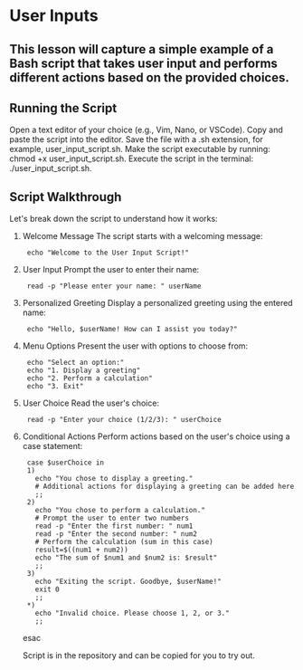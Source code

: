 # User Inputs

## This lesson will capture a simple example of a Bash script that takes user input and performs different actions based on the provided choices.

## Running the Script

Open a text editor of your choice (e.g., Vim, Nano, or VSCode).
Copy and paste the script into the editor.
Save the file with a .sh extension, for example, user_input_script.sh.
Make the script executable by running: chmod +x user_input_script.sh.
Execute the script in the terminal: ./user_input_script.sh.

## Script Walkthrough
Let's break down the script to understand how it works:

1. Welcome Message
The script starts with a welcoming message:

        echo "Welcome to the User Input Script!"
   
2. User Input
Prompt the user to enter their name:

        read -p "Please enter your name: " userName

3. Personalized Greeting
Display a personalized greeting using the entered name:

        echo "Hello, $userName! How can I assist you today?"
   
4. Menu Options
Present the user with options to choose from:

        echo "Select an option:"
        echo "1. Display a greeting"
        echo "2. Perform a calculation"
        echo "3. Exit"
   
5. User Choice
Read the user's choice:

        read -p "Enter your choice (1/2/3): " userChoice
   
6. Conditional Actions
Perform actions based on the user's choice using a case statement:

        case $userChoice in
        1)
          echo "You chose to display a greeting."
          # Additional actions for displaying a greeting can be added here
          ;;
        2)
          echo "You chose to perform a calculation."
          # Prompt the user to enter two numbers
          read -p "Enter the first number: " num1
          read -p "Enter the second number: " num2
          # Perform the calculation (sum in this case)
          result=$((num1 + num2))
          echo "The sum of $num1 and $num2 is: $result"
          ;;
        3)
          echo "Exiting the script. Goodbye, $userName!"
          exit 0
          ;;
        *)
          echo "Invalid choice. Please choose 1, 2, or 3."
          ;;
      esac

   Script is in the repository and can be copied for you to try out. 
